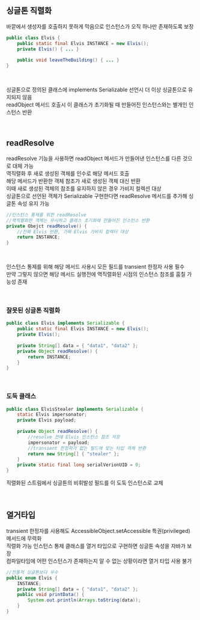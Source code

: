 ## 싱글톤 직렬화
바깥에서 생성자를 호출하지 못하게 막음으로 인스턴스가 오직 하나만 존재하도록 보장  

````java
public class Elvis {
    public static final Elvis INSTANCE = new Elvis();
    private Elvis() { ... }
    
    public void leaveTheBuilding() { ... }
}
````

<br>

싱글톤으로 정의된 클래스에 implements Serializable 선언시 더 이상 싱글톤으로 유지되지 않음  
readObject 메서드 호출시 이 클래스가 초기화될 때 만들어진 인스턴스와는 별개인 인스턴스 반환  

<br>

## readResolve
readResolve 기능을 사용하면 readObject 메서드가 만들어낸 인스턴스를 다른 것으로 대체 가능  
역직렬화 후 새로 생성된 객체를 인수로 해당 메서드 호출  
해당 메서드가 반환한 객체 참조가 새로 생성된 객체 대신 반환  
이때 새로 생성된 객체의 참조를 유지하지 않은 경우 가비지 컬렉션 대상  
싱글톤으로 선언된 객체가 Serializable 구현한다면 readResolve 메서드를 추가해 싱글톤 속성 유지 가능  

````java
//인스턴스 통제를 위한 readResolve
//역직렬화한 객체는 무시하고 클래스 초기화때 만들어진 인스턴스 반환
private Obejct readResolve() {
    //진짜 Elvis 반환, 가짜 Elvis 가비지 컬렉터 대상
    return INSTANCE;
}
````

<br>

인스턴스 통제를 위해 해당 메서드 사용시 모든 필드를 transient 한정자 사용 필수  
만약 그렇지 않으면 해당 메서드 실행전에 역직렬화된 시점의 인스턴스 참조를 훔칠 가능성 존재  

<br>

### 잘못된 싱글톤 직렬화
````java
public class Elvis implements Serializable {
    public static final Elvis INSTANCE = new Elvis();
    private Elvis();
    
    private String[] data = { "data1", "data2" };
    private Object readResolve() {
        return INSTANCE;
    }
}
````

<br>

### 도둑 클래스
````java
public class ElvisStealer implements Serializable {
    static Elvis impersonator;
    private Elvis payload;
    
    private Object readResolve() {
        //resolve 전에 Elvis 인스턴스 참조 저장
        impersonator = payload;
        //transient 한정자가 없는 필드에 맞는 타입 객체 반환
        return new String[] { "stealer" };
    }
    private static final long serialVerionUID = 0;
}
````

직렬화된 스트림에서 싱글톤의 비휘발성 필드를 이 도둑 인스턴스로 교체  

<br>
  
## 열거타입
transient 한정자를 사용해도 AccessibleObject.setAccessible 특권(privileged) 메서드에 무력화  
직렬화 가능 인스턴스 통제 클래스를 열거 타입으로 구현하면 싱글톤 속성을 자바가 보장  
컴파일타임에 어떤 인스턴스가 존재하는지 알 수 없는 상황이라면 열거 타입 사용 불가  

````java
//전통적 싱글톤보다 우수
public enum Elvis {
    INSTANCE;
    private String[] data = { "data1", "data2" };
    public void printData() {
        System.out.println(Arrays.toString(data));
    }
}
````

<br>
